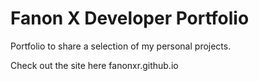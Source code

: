 # Fanon X Developer Portfolio

Portfolio to share a selection of my personal projects.

Check out the site here fanonxr.github.io